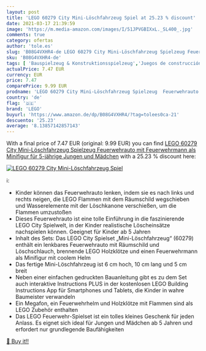 ```yaml
---
layout: post
title: 'LEGO 60279 City Mini-Löschfahrzeug Spiel at 25.23 % discount'
date: 2021-03-17 21:39:59
image: 'https://m.media-amazon.com/images/I/51JPVGBIXxL._SL400_.jpg'
comments: true
category: ofertas
author: 'tole.es'
slug: 'B08G4VXHR4-de LEGO 60279 City Mini-Löschfahrzeug Spielzeug Feuerwehrauto...'
sku: 'B08G4VXHR4-de'
tags: [ 'Bauspielzeug & Konstruktionsspielzeug','Juegos de construcción para niños','Juguetes','Juguetes y juegos','Kinder-Rollenspiele','Küchenspielzeug','Spielzeug','Spielzeug-Lebensmittel','lego', ]
actualPrice: 7.47 EUR
currency: EUR
price: 7.47
comparePrice: 9.99 EUR
prodname: 'LEGO 60279 City Mini-Löschfahrzeug Spielzeug  Feuerwehrauto mit Feuerwehrmann als Minifigur für 5-jährige Jungen und Mädchen'
country: 'de'
flag: '🇩🇪'
brand: 'LEGO'
buyurl: 'https://www.amazon.de/dp/B08G4VXHR4/?tag=tolees0ca-21'
descuento: '25.23'
average: '8.13857142857143'
---
```


With a final price of 7.47 EUR (original: 9.99 EUR) you can find [LEGO 60279 City Mini-Löschfahrzeug Spielzeug  Feuerwehrauto mit Feuerwehrmann als Minifigur für 5-jährige Jungen und Mädchen](https://www.amazon.de/dp/B08G4VXHR4/?tag=tolees0ca-21) with a  25.23 % discount here:

[![LEGO 60279 City Mini-Löschfahrzeug Spiel](https://m.media-amazon.com/images/I/51JPVGBIXxL._SL400_.jpg)](https://www.amazon.de/dp/B08G4VXHR4/?tag=tolees0ca-21)

ℹ️:

- Kinder können das Feuerwehrauto lenken, indem sie es nach links und rechts neigen, die LEGO Flammen mit dem Räumschild wegschieben und Wasserelemente mit der Löschkanone verschießen, um die Flammen umzustoßen
- Dieses Feuerwehrauto ist eine tolle Einführung in die faszinierende LEGO City Spielwelt, in der Kinder realistische Löscheinsätze nachspielen können. Geeignet für Kinder ab 5 Jahren
- Inhalt des Sets: Das LEGO City Spielset „Mini-Löschfahrzeug“ (60279) enthält ein lenkbares Feuerwehrauto mit Räumschild und Löschschlauch, brennende LEGO Holzklötze und einen Feuerwehrmann als Minifigur mit coolem Helm
- Das fertige Mini-Löschfahrzeug ist 6 cm hoch, 10 cm lang und 5 cm breit
- Neben einer einfachen gedruckten Bauanleitung gibt es zu dem Set auch interaktive Instructions PLUS in der kostenlosen LEGO Building Instructions App für Smartphones und Tablets, die Kinder in wahre Baumeister verwandeln
- Ein Megafon, ein Feuerwehrhelm und Holzklötze mit Flammen sind als LEGO Zubehör enthalten
- Das LEGO Feuerwehr-Spielset ist ein tolles kleines Geschenk für jeden Anlass. Es eignet sich ideal für Jungen und Mädchen ab 5 Jahren und erfordert nur grundlegende Baufähigkeiten

[🛒 Buy it!!](https://www.amazon.de/dp/B08G4VXHR4/?tag=tolees0ca-21)
